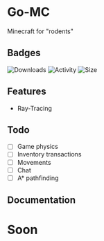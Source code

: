 # Go-MC


Minecraft for "rodents"

## Badges
![Downloads](https://img.shields.io/github/downloads/Edouard127/go-mc/total)
![Activity](https://img.shields.io/github/commit-activity/w/Edouard127/go-mc)
![Size](https://img.shields.io/github/languages/code-size/Edouard127/go-mc)

## Features

- Ray-Tracing

## Todo

- [ ] Game physics
- [ ] Inventory transactions
- [ ] Movements
- [ ] Chat
- [ ] A* pathfinding

## Documentation

# Soon